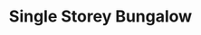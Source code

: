 ---
layout: post
categories: [rent, house, bungalow]
title: "Single Storey Bungalow"
price: "50000"
front: "3 Rooms"
workshops: "Kitchen, TV Lounge, Garage"
address: "Shahid Colony"
type: "Bungalow ON RENT"
area: "24 Marla"
---